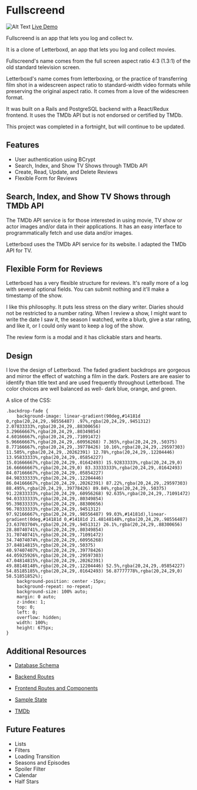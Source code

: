 # Fullscreend

![Alt Text](https://media.giphy.com/media/Sb7WSbjHFNIL6/giphy.gif)
[Live Demo](https://fullscreend.herokuapp.com)

Fullscreend is an app that lets you log and collect tv. 

It is a clone of Letterboxd, an app that lets you log and collect movies. 

Fullscreend's name comes from the full screen aspect ratio 4:3 (1.3:1) of the old standard television screen. 

Letterboxd's name comes from letterboxing, or the practice of transferring film shot in a widescreen aspect ratio to standard-width video formats while preserving the original aspect ratio. It comes from a love of the widescreen format.

It was built on a Rails and PostgreSQL backend with a React/Redux frontend.
It uses the TMDb API but is not endorsed or certified by TMDb.

This project was completed in a fortnight, but will continue to be updated.

## Features

* User authentication using BCrypt
* Search, Index, and Show TV Shows through TMDb API
* Create, Read, Update, and Delete Reviews
* Flexible Form for Reviews

## Search, Index, and Show TV Shows through TMDb API

The TMDb API service is for those interested in using movie, TV show or actor images and/or data in their applications. It has an easy interface to programmatically fetch and use data and/or images. 

Letterboxd uses the TMDb API service for its website. I adapted the TMDb API for TV.

## Flexible Form for Reviews

Letterboxd has a very flexible structure for reviews. It's really more of a log with several optional fields. You can submit nothing and it'll make a timestamp of the show.

I like this philosophy. It puts less stress on the diary writer. Diaries should not be restricted to a number rating. When I review a show, I might want to write the date I saw it, the season I watched, write a blurb, give a star rating, and like it, or I could only want to keep a log of the show.

The review form is a modal and it has clickable stars and hearts.

## Design

I love the design of Letterboxd. The faded gradient backdrops are gorgeous and mirror the effect of watching a film in the dark. Posters are are easier to identify than title text and are used frequently throughout Letterboxd. The color choices are well balanced as well- dark blue, orange, and green.

A slice of the CSS:

```
.backdrop-fade {
    background-image: linear-gradient(90deg,#14181d 0,rgba(20,24,29,.98556487) .97%,rgba(20,24,29,.9451312) 2.07833333%,rgba(20,24,29,.88300656) 3.29666667%,rgba(20,24,29,.80349854) 4.60166667%,rgba(20,24,29,.71091472) 5.96666667%,rgba(20,24,29,.60956268) 7.365%,rgba(20,24,29,.50375) 8.77166667%,rgba(20,24,29,.39778426) 10.16%,rgba(20,24,29,.29597303) 11.505%,rgba(20,24,29,.20262391) 12.78%,rgba(20,24,29,.12204446) 13.95833333%,rgba(20,24,29,.05854227) 15.01666667%,rgba(20,24,29,.01642493) 15.92833333%,rgba(20,24,29,0) 16.66666667%,rgba(20,24,29,0) 83.33333333%,rgba(20,24,29,.01642493) 84.07166667%,rgba(20,24,29,.05854227) 84.98333333%,rgba(20,24,29,.12204446) 86.04166667%,rgba(20,24,29,.20262391) 87.22%,rgba(20,24,29,.29597303) 88.495%,rgba(20,24,29,.39778426) 89.84%,rgba(20,24,29,.50375) 91.22833333%,rgba(20,24,29,.60956268) 92.635%,rgba(20,24,29,.71091472) 94.03333333%,rgba(20,24,29,.80349854) 95.39833333%,rgba(20,24,29,.88300656) 96.70333333%,rgba(20,24,29,.9451312) 97.92166667%,rgba(20,24,29,.98556487) 99.03%,#14181d),linear-gradient(0deg,#14181d 0,#14181d 21.48148148%,rgba(20,24,29,.98556487) 23.63703704%,rgba(20,24,29,.9451312) 26.1%,rgba(20,24,29,.88300656) 28.80740741%,rgba(20,24,29,.80349854) 31.70740741%,rgba(20,24,29,.71091472) 34.74074074%,rgba(20,24,29,.60956268) 37.84814815%,rgba(20,24,29,.50375) 40.97407407%,rgba(20,24,29,.39778426) 44.05925926%,rgba(20,24,29,.29597303) 47.04814815%,rgba(20,24,29,.20262391) 49.88148148%,rgba(20,24,29,.12204446) 52.5%,rgba(20,24,29,.05854227) 54.85185185%,rgba(20,24,29,.01642493) 56.87777778%,rgba(20,24,29,0) 58.51851852%);
    background-position: center -15px;
    background-repeat: no-repeat;
    background-size: 100% auto;
    margin: 0 auto;
    z-index: 1;
    top: 0;
    left: 0;
    overflow: hidden;
    width: 100%;
    height: 675px;
}
```

## Additional Resources

* [Database Schema](https://github.com/kangaree/fullscreend/wiki/Schema)
* [Backend Routes](https://github.com/kangaree/fullscreend/wiki/Backend-Routes)
* [Frontend Routes and Components](https://github.com/kangaree/fullscreend/wiki/Frontend-Routes)
* [Sample State](https://github.com/kangaree/fullscreend/wiki/Sample-State-Shape)

* [TMDb](https://www.themoviedb.org)

## Future Features

* Lists
* Filters
* Loading Transition
* Seasons and Episodes
* Spoiler Filter
* Calendar
* Half Stars